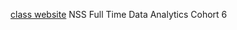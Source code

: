 [class website](https://nss-full-time-data-analytics-6.github.io)
NSS Full Time Data Analytics Cohort 6
